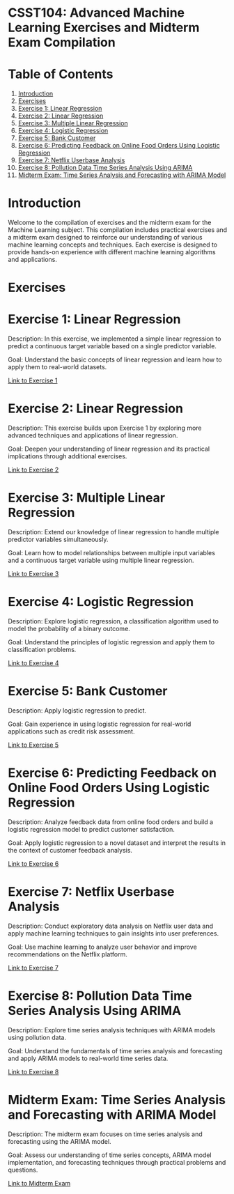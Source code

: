 # **CSST104: Advanced Machine Learning Exercises and Midterm Exam Compilation**

# **Table of Contents**

1. <a href="">Introduction</a>
2. <a href="">Exercises</a>
3. <a href="">Exercise 1: Linear Regression</a>
4. <a href="">Exercise 2: Linear Regression</a>
5. <a href="">Exercise 3: Multiple Linear Regression</a>
6. <a href="">Exercise 4: Logistic Regression</a>
7. <a href="">Exercise 5: Bank Customer</a>
8. <a href="">Exercise 6: Predicting Feedback on Online Food Orders Using Logistic Regression</a>
9. <a href="">Exercise 7: Netflix Userbase Analysis</a>
10. <a href="">Exercise 8: Pollution Data Time Series Analysis Using ARIMA</a>
11. <a href="">Midterm Exam: Time Series Analysis and Forecasting with ARIMA Model</a>

# **Introduction**

Welcome to the compilation of exercises and the midterm exam for the Machine Learning subject. This compilation includes practical exercises and a midterm exam designed to reinforce our understanding of various machine learning concepts and techniques. Each exercise is designed to provide hands-on experience with different machine learning algorithms and applications.

# **Exercises**

# **Exercise 1: Linear Regression**

Description: In this exercise, we implemented a simple linear regression to predict a continuous target variable based on a single predictor variable.

Goal: Understand the basic concepts of linear regression and learn how to apply them to real-world datasets.

<a href="">Link to Exercise 1</a>

# **Exercise 2: Linear Regression**

Description: This exercise builds upon Exercise 1 by exploring more advanced techniques and applications of linear regression.

Goal: Deepen your understanding of linear regression and its practical implications through additional exercises.

<a href="">Link to Exercise 2</a>

# **Exercise 3: Multiple Linear Regression**

Description: Extend our knowledge of linear regression to handle multiple predictor variables simultaneously.

Goal: Learn how to model relationships between multiple input variables and a continuous target variable using multiple linear regression.

<a href="">Link to Exercise 3</a>

# **Exercise 4: Logistic Regression**

Description: Explore logistic regression, a classification algorithm used to model the probability of a binary outcome.

Goal: Understand the principles of logistic regression and apply them to classification problems.

<a href="">Link to Exercise 4</a>

# **Exercise 5: Bank Customer**

Description: Apply logistic regression to predict.

Goal: Gain experience in using logistic regression for real-world applications such as credit risk assessment.

<a href="">Link to Exercise 5</a>

# **Exercise 6: Predicting Feedback on Online Food Orders Using Logistic Regression**

Description: Analyze feedback data from online food orders and build a logistic regression model to predict customer satisfaction.

Goal: Apply logistic regression to a novel dataset and interpret the results in the context of customer feedback analysis.

<a href="">Link to Exercise 6</a>

# **Exercise 7: Netflix Userbase Analysis**

Description: Conduct exploratory data analysis on Netflix user data and apply machine learning techniques to gain insights into user preferences.

Goal: Use machine learning to analyze user behavior and improve recommendations on the Netflix platform.

<a href="">Link to Exercise 7</a>

# **Exercise 8: Pollution Data Time Series Analysis Using ARIMA**

Description: Explore time series analysis techniques with ARIMA models using pollution data.

Goal: Understand the fundamentals of time series analysis and forecasting and apply ARIMA models to real-world time series data.

<a href="">Link to Exercise 8</a>

# **Midterm Exam: Time Series Analysis and Forecasting with ARIMA Model**

Description: The midterm exam focuses on time series analysis and forecasting using the ARIMA model.

Goal: Assess our understanding of time series concepts, ARIMA model implementation, and forecasting techniques through practical problems and questions.

<a href="">Link to Midterm Exam</a>
